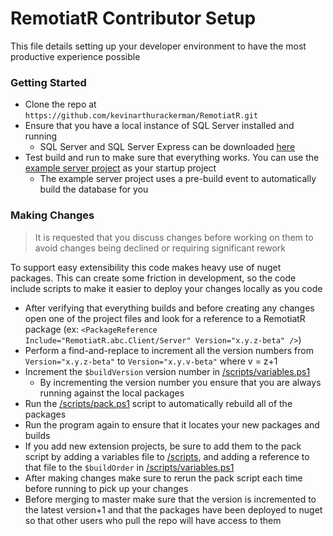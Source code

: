 
# RemotiatR Contributor Setup
This file details setting up your developer environment to have the most productive experience possible

### Getting Started

- Clone the repo at `https://github.com/kevinarthurackerman/RemotiatR.git`
- Ensure that you have a local instance of SQL Server installed and running
    - SQL Server and SQL Server Express can be downloaded [here](https://www.microsoft.com/en-us/sql-server/sql-server-downloads)
- Test build and run to make sure that everything works. You can use the [example server project](https://github.com/kevinarthurackerman/RemotiatR/blob/master/src/Example/Server/ContosoUniversity.Server.csproj) as your startup project
    - The example server project uses a pre-build event to automatically build the database for you

### Making Changes

> It is requested that you discuss changes before working on them to avoid changes being declined or requiring significant rework

To support easy extensibility this code makes heavy use of nuget packages. This can create some friction in development, so the code include scripts to make it easier to deploy your changes locally as you code

- After verifying that everything builds and before creating any changes open one of the project files and look for a reference to a RemotiatR package (ex: `<PackageReference Include="RemotiatR.abc.Client/Server" Version="x.y.z-beta" />`)
- Perform a find-and-replace to increment all the version numbers from `Version="x.y.z-beta"` to `Version="x.y.v-beta"` where v = z+1
- Increment the `$buildVersion` version number in [/scripts/variables.ps1](https://github.com/kevinarthurackerman/RemotiatR/blob/master/scripts/variables.ps1)
    - By incrementing the version number you ensure that you are always running against the local packages
- Run the [/scripts/pack.ps1](https://github.com/kevinarthurackerman/RemotiatR/blob/master/scripts/pack.ps1) script to automatically rebuild all of the packages
- Run the program again to ensure that it locates your new packages and builds
- If you add new extension projects, be sure to add them to the pack script by adding a variables file to [/scripts](https://github.com/kevinarthurackerman/RemotiatR/tree/master/scripts), and adding a reference to that file to the `$buildOrder` in [/scripts/variables.ps1](https://github.com/kevinarthurackerman/RemotiatR/blob/master/scripts/variables.ps1)
- After making changes make sure to rerun the pack script each time before running to pick up your changes
- Before merging to master make sure that the version is incremented to the latest version+1 and that the packages have been deployed to nuget so that other users who pull the repo will have access to them
